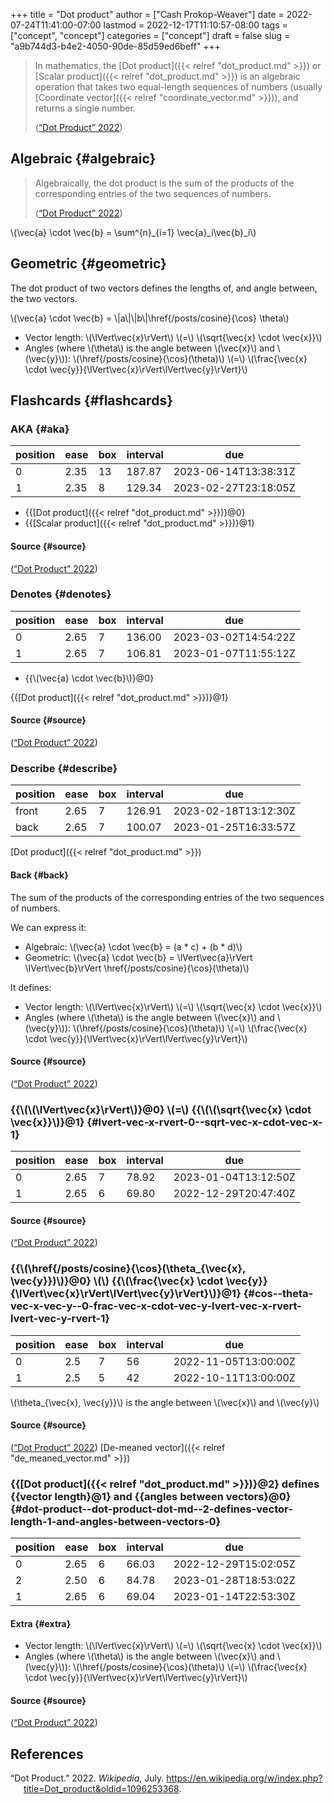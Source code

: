 +++
title = "Dot product"
author = ["Cash Prokop-Weaver"]
date = 2022-07-24T11:41:00-07:00
lastmod = 2022-12-17T11:10:57-08:00
tags = ["concept", "concept"]
categories = ["concept"]
draft = false
slug = "a9b744d3-b4e2-4050-90de-85d59ed6beff"
+++

> In mathematics, the [Dot product]({{< relref "dot_product.md" >}}) or [Scalar product]({{< relref "dot_product.md" >}}) is an algebraic operation that takes two equal-length sequences of numbers (usually [Coordinate vector]({{< relref "coordinate_vector.md" >}})), and returns a single number.
>
> (<a href="#citeproc_bib_item_1">“Dot Product” 2022</a>)


## Algebraic {#algebraic}

> Algebraically, the dot product is the sum of the products of the corresponding entries of the two sequences of numbers.
>
> (<a href="#citeproc_bib_item_1">“Dot Product” 2022</a>)

\\(\vec{a} \cdot \vec{b} = \sum^{n}\_{i=1} \vec{a}\_i\vec{b}\_i\\)


## Geometric {#geometric}

The dot product of two vectors defines the lengths of, and angle between, the two vectors.

\\(\vec{a} \cdot \vec{b} = \\|a\\|\\|b\\|\href{/posts/cosine}{\cos} \theta\\)

-   Vector length: \\(\lVert\vec{x}\rVert\\) \\(=\\) \\(\sqrt{\vec{x} \cdot \vec{x}}\\)
-   Angles (where \\(\theta\\) is the angle between \\(\vec{x}\\) and \\(\vec{y}\\)): \\(\href{/posts/cosine}{\cos}(\theta)\\) \\(=\\) \\(\frac{\vec{x} \cdot \vec{y}}{\lVert\vec{x}\rVert\lVert\vec{y}\rVert}\\)


## Flashcards {#flashcards}


### AKA {#aka}

| position | ease | box | interval | due                  |
|----------|------|-----|----------|----------------------|
| 0        | 2.35 | 13  | 187.87   | 2023-06-14T13:38:31Z |
| 1        | 2.35 | 8   | 129.34   | 2023-02-27T23:18:05Z |

-   {{[Dot product]({{< relref "dot_product.md" >}})}@0}
-   {{[Scalar product]({{< relref "dot_product.md" >}})}@1}


#### Source {#source}

(<a href="#citeproc_bib_item_1">“Dot Product” 2022</a>)


### Denotes {#denotes}

| position | ease | box | interval | due                  |
|----------|------|-----|----------|----------------------|
| 0        | 2.65 | 7   | 136.00   | 2023-03-02T14:54:22Z |
| 1        | 2.65 | 7   | 106.81   | 2023-01-07T11:55:12Z |

-   {{\\(\vec{a} \cdot \vec{b}\\)}@0}

{{[Dot product]({{< relref "dot_product.md" >}})}@1}


#### Source {#source}

(<a href="#citeproc_bib_item_1">“Dot Product” 2022</a>)


### Describe {#describe}

| position | ease | box | interval | due                  |
|----------|------|-----|----------|----------------------|
| front    | 2.65 | 7   | 126.91   | 2023-02-18T13:12:30Z |
| back     | 2.65 | 7   | 100.07   | 2023-01-25T16:33:57Z |

[Dot product]({{< relref "dot_product.md" >}})


#### Back {#back}

The sum of the products of the corresponding entries of the two sequences of numbers.

We can express it:

-   Algebraic: \\(\vec{a} \cdot \vec{b} = (a \* c) + (b \* d)\\)
-   Geometric: \\(\vec{a} \cdot \vec{b} = \lVert\vec{a}\rVert \lVert\vec{b}\rVert \href{/posts/cosine}{\cos}(\theta)\\)

It defines:

-   Vector length: \\(\lVert\vec{x}\rVert\\) \\(=\\) \\(\sqrt{\vec{x} \cdot \vec{x}}\\)
-   Angles (where \\(\theta\\) is the angle between \\(\vec{x}\\) and \\(\vec{y}\\)): \\(\href{/posts/cosine}{\cos}(\theta)\\) \\(=\\) \\(\frac{\vec{x} \cdot \vec{y}}{\lVert\vec{x}\rVert\lVert\vec{y}\rVert}\\)


#### Source {#source}

(<a href="#citeproc_bib_item_1">“Dot Product” 2022</a>)


### {{\\(\\(\lVert\vec{x}\rVert\\)}@0} \\(=\\) {{\\(\\(\sqrt{\vec{x} \cdot \vec{x}}\\)}@1} {#lvert-vec-x-rvert-0--sqrt-vec-x-cdot-vec-x-1}

| position | ease | box | interval | due                  |
|----------|------|-----|----------|----------------------|
| 0        | 2.65 | 7   | 78.92    | 2023-01-04T13:12:50Z |
| 1        | 2.65 | 6   | 69.80    | 2022-12-29T20:47:40Z |


#### Source {#source}

(<a href="#citeproc_bib_item_1">“Dot Product” 2022</a>)


### {{\\(\href{/posts/cosine}{\cos}(\theta\_{\vec{x}, \vec{y}})\\)}@0} \\(\\) {{\\(\frac{\vec{x} \cdot \vec{y}}{\lVert\vec{x}\rVert\lVert\vec{y}\rVert}\\)}@1} {#cos--theta-vec-x-vec-y--0-frac-vec-x-cdot-vec-y-lvert-vec-x-rvert-lvert-vec-y-rvert-1}

| position | ease | box | interval | due                  |
|----------|------|-----|----------|----------------------|
| 0        | 2.5  | 7   | 56       | 2022-11-05T13:00:00Z |
| 1        | 2.5  | 5   | 42       | 2022-10-11T13:00:00Z |

\\(\theta\_{\vec{x}, \vec{y}}\\) is the angle between \\(\vec{x}\\) and \\(\vec{y}\\)


#### Source {#source}

(<a href="#citeproc_bib_item_1">“Dot Product” 2022</a>)
[De-meaned vector]({{< relref "de_meaned_vector.md" >}})


### {{[Dot product]({{< relref "dot_product.md" >}})}@2} defines {{vector length}@1} and {{angles between vectors}@0} {#dot-product--dot-product-dot-md--2-defines-vector-length-1-and-angles-between-vectors-0}

| position | ease | box | interval | due                  |
|----------|------|-----|----------|----------------------|
| 0        | 2.65 | 6   | 66.03    | 2022-12-29T15:02:05Z |
| 2        | 2.50 | 6   | 84.78    | 2023-01-28T18:53:02Z |
| 1        | 2.65 | 6   | 69.04    | 2023-01-14T22:53:30Z |


#### Extra {#extra}

-   Vector length: \\(\lVert\vec{x}\rVert\\) \\(=\\) \\(\sqrt{\vec{x} \cdot \vec{x}}\\)
-   Angles (where \\(\theta\\) is the angle between \\(\vec{x}\\) and \\(\vec{y}\\)): \\(\href{/posts/cosine}{\cos}(\theta)\\) \\(=\\) \\(\frac{\vec{x} \cdot \vec{y}}{\lVert\vec{x}\rVert\lVert\vec{y}\rVert}\\)


#### Source {#source}

(<a href="#citeproc_bib_item_1">“Dot Product” 2022</a>)

## References

<style>.csl-entry{text-indent: -1.5em; margin-left: 1.5em;}</style><div class="csl-bib-body">
  <div class="csl-entry"><a id="citeproc_bib_item_1"></a>“Dot Product.” 2022. <i>Wikipedia</i>, July. <a href="https://en.wikipedia.org/w/index.php?title=Dot_product&oldid=1096253368">https://en.wikipedia.org/w/index.php?title=Dot_product&#38;oldid=1096253368</a>.</div>
</div>
